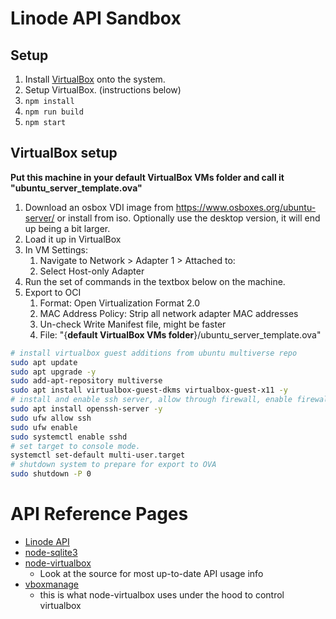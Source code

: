 # Linode API Sandbox

## Setup

1. Install [VirtualBox](https://www.virtualbox.org/wiki/Downloads) onto the system.
1. Setup VirtualBox. (instructions below)
1. `npm install`
1. `npm run build`
1. `npm start`

## VirtualBox setup

**Put this machine in your default VirtualBox VMs folder and call it "ubuntu_server_template.ova"**

1. Download an osbox VDI image from https://www.osboxes.org/ubuntu-server/ or install from iso. Optionally use the desktop version, it will end up being a bit larger.
1. Load it up in VirtualBox
1. In VM Settings:
   1. Navigate to Network > Adapter 1 > Attached to:
   1. Select Host-only Adapter
1. Run the set of commands in the textbox below on the machine.
1. Export to OCI
   1. Format: Open Virtualization Format 2.0
   1. MAC Address Policy: Strip all network adapter MAC addresses
   1. Un-check Write Manifest file, might be faster
   1. File: "{**default VirtualBox VMs folder**}/ubuntu_server_template.ova"

```bash
# install virtualbox guest additions from ubuntu multiverse repo
sudo apt update
sudo apt upgrade -y
sudo add-apt-repository multiverse
sudo apt install virtualbox-guest-dkms virtualbox-guest-x11 -y
# install and enable ssh server, allow through firewall, enable firewall
sudo apt install openssh-server -y
sudo ufw allow ssh
sudo ufw enable
sudo systemctl enable sshd
# set target to console mode.
systemctl set-default multi-user.target
# shutdown system to prepare for export to OVA
sudo shutdown -P 0
```

# API Reference Pages

- [Linode API](https://www.linode.com/docs/api/)
- [node-sqlite3](https://github.com/mapbox/node-sqlite3/wiki/API)
- [node-virtualbox](https://github.com/Node-Virtualization/node-virtualbox)
  - Look at the source for most up-to-date API usage info
- [vboxmanage](https://www.virtualbox.org/manual/ch08.html)
  - this is what node-virtualbox uses under the hood to control virtualbox
